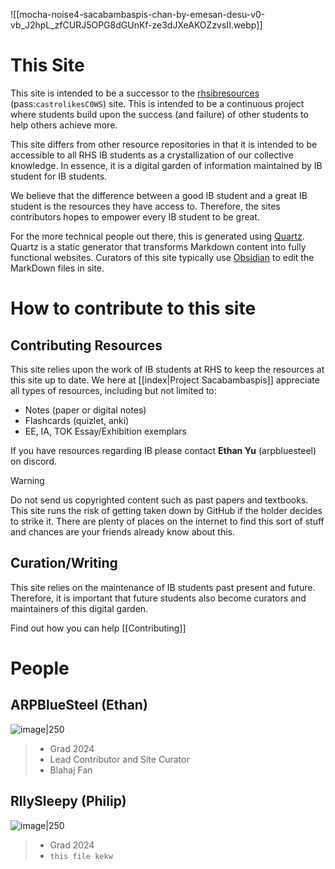 ![[mocha-noise4-sacabambaspis-chan-by-emesan-desu-v0-vb_J2hpL_zfCURJ5OPG8dGUnKf-ze3dJXeAKOZzvsII.webp]]

# This Site

This site is intended to be a successor to the [rhsibresources](https://rhsibresources.wixsite.com/bettergrind) (pass:`castrolikesC0WS`) site. This is intended to be a continuous project where students build upon the success (and failure) of other students to help others achieve more.

This site differs from other resource repositories in that it is intended to be accessible to all RHS IB students as a crystallization of our collective knowledge. In essence, it is a digital garden of information maintained by IB student for IB students.

We believe that the difference between a good IB student and a great IB student is the resources they have access to. Therefore, the sites contributors hopes to empower every IB student to be great.

For the more technical people out there, this is generated using [Quartz](https://quartz.jzhao.xyz/). Quartz is a static generator that transforms Markdown content into fully functional websites. Curators of this site typically use [Obsidian](https://obsidian.md/) to edit the MarkDown files in site.

# How to contribute to this site

## Contributing Resources

This site relies upon the work of IB students at RHS to keep the resources at this site up to date. We here at [[index|Project Sacabambaspis]] appreciate all types of resources, including but not limited to:

- Notes (paper or digital notes)
- Flashcards (quizlet, anki)
- EE, IA, TOK Essay/Exhibition exemplars

If you have resources regarding IB please contact **Ethan Yu** (arpbluesteel) on discord.

>[!warning]
>Do not send us copyrighted content such as past papers and textbooks. This site runs the risk of getting taken down by GitHub if the holder decides to strike it. There are plenty of places on the internet to find this sort of stuff and chances are your friends already know about this.

## Curation/Writing

This site relies on the maintenance of IB students past present and future. Therefore, it is important that future students also become curators and maintainers of this digital garden.

Find out how you can help [[Contributing]]

# People


## ARPBlueSteel (Ethan)

![image|250](https://images-ext-2.discordapp.net/external/aG4FS0IiZxng9PNsnvRBKO0FjmY2pYLDHVlA_jZtK7A/%3Fsize%3D4096/https/cdn.discordapp.com/avatars/379119964851798016/d1a1a3020122a53f010ffc7154202f9b.png?format=webp&quality=lossless)

> - Grad 2024
> - Lead Contributor and Site Curator
> - Blahaj Fan
## RllySleepy (Philip)

![image|250](https://images-ext-1.discordapp.net/external/fezhX7ZQV1L6Xu6mHBriZPBbIIhOyxnWLT3eQCaxFTc/%3Fsize%3D4096/https/cdn.discordapp.com/avatars/566357330342445057/f61b7d7920530cf1d8c0132d36951c94.png?format=webp&quality=lossless)

> - Grad 2024
> - `this file kekw`




